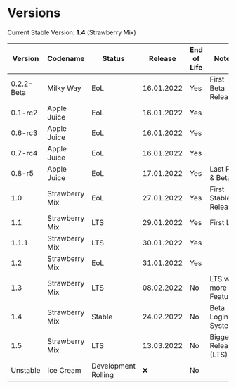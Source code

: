 # Versions
Current Stable Version: **1.4** (Strawberry Mix)

| Version | Codename | Status | Release | End of Life| Notes
| -- | -- | -- | -- | -- | --
| 0.2.2-Beta | Milky Way | EoL | 16.01.2022 | Yes |First Beta Release
| 0.1-rc2 | Apple Juice | EoL | 16.01.2022 | Yes |
| 0.6-rc3 | Apple Juice | EoL | 16.01.2022 | Yes |
| 0.7-rc4 | Apple Juice | EoL | 16.01.2022 | Yes |
| 0.8-r5 | Apple Juice | EoL | 17.01.2022 | Yes | Last RC & Beta
| 1.0 | Strawberry Mix | EoL | 27.01.2022 | Yes | First Stable Release
| 1.1 | Strawberry Mix | LTS | 29.01.2022 | Yes | First LTS
| 1.1.1 | Strawberry Mix | LTS | 30.01.2022 | Yes |
| 1.2 | Strawberry Mix | EoL | 31.01.2022 | Yes |
| 1.3 | Strawberry Mix | LTS | 08.02.2022 | No | LTS with more Features
| 1.4 | Strawberry Mix | Stable | 24.02.2022 | No | Beta Login System
| 1.5 | Strawberry Mix | LTS | 13.03.2022 | No | Biggest Release (LTS)
| Unstable | Ice Cream | Development Rolling | ❌ | No |